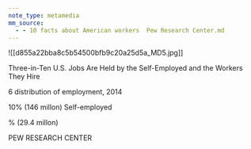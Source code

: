 ```yaml
---
note_type: metamedia
mm_source:
  - - 10 facts about American workers  Pew Research Center.md
---
```


![[d855a22bba8c5b54500bfb9c20a25d5a_MD5.jpg]]

Three-in-Ten U.S. Jobs Are
Held by the Self-Employed
and the Workers They Hire

6 distribution of employment, 2014

10% (146 millon)
Self-employed

% (29.4 millon)

PEW RESEARCH CENTER

